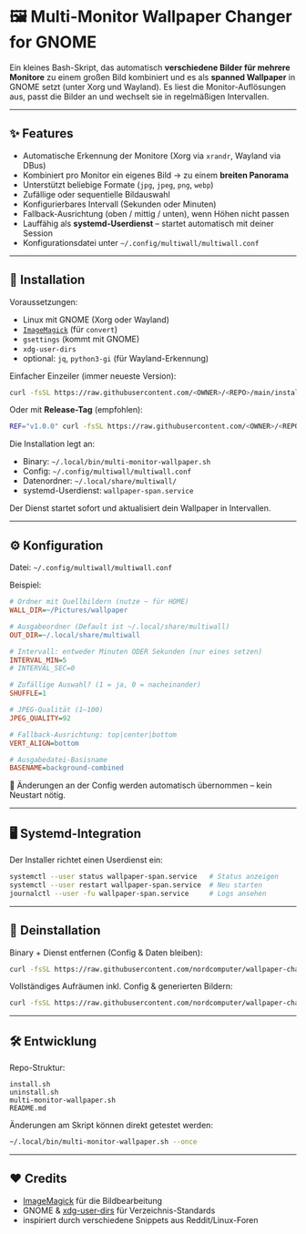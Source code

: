 # 🖼️ Multi-Monitor Wallpaper Changer for GNOME

Ein kleines Bash-Skript, das automatisch **verschiedene Bilder für mehrere Monitore** zu einem großen Bild kombiniert und es als **spanned Wallpaper** in GNOME setzt (unter Xorg und Wayland).
Es liest die Monitor-Auflösungen aus, passt die Bilder an und wechselt sie in regelmäßigen Intervallen.

---

## ✨ Features

- Automatische Erkennung der Monitore (Xorg via `xrandr`, Wayland via DBus)
- Kombiniert pro Monitor ein eigenes Bild → zu einem **breiten Panorama**
- Unterstützt beliebige Formate (`jpg`, `jpeg`, `png`, `webp`)
- Zufällige oder sequentielle Bildauswahl
- Konfigurierbares Intervall (Sekunden oder Minuten)
- Fallback-Ausrichtung (oben / mittig / unten), wenn Höhen nicht passen
- Lauffähig als **systemd-Userdienst** – startet automatisch mit deiner Session
- Konfigurationsdatei unter `~/.config/multiwall/multiwall.conf`

---

## 🚀 Installation

Voraussetzungen:

- Linux mit GNOME (Xorg oder Wayland)
- [`ImageMagick`](https://imagemagick.org) (für `convert`)
- `gsettings` (kommt mit GNOME)
- `xdg-user-dirs`
- optional: `jq`, `python3-gi` (für Wayland-Erkennung)

Einfacher Einzeiler (immer neueste Version):

```bash
curl -fsSL https://raw.githubusercontent.com/<OWNER>/<REPO>/main/install.sh | bash
```

Oder mit **Release-Tag** (empfohlen):

```bash
REF="v1.0.0" curl -fsSL https://raw.githubusercontent.com/<OWNER>/<REPO>/main/install.sh | bash
```

Die Installation legt an:

- Binary: `~/.local/bin/multi-monitor-wallpaper.sh`
- Config: `~/.config/multiwall/multiwall.conf`
- Datenordner: `~/.local/share/multiwall/`
- systemd-Userdienst: `wallpaper-span.service`

Der Dienst startet sofort und aktualisiert dein Wallpaper in Intervallen.

---

## ⚙️ Konfiguration

Datei: `~/.config/multiwall/multiwall.conf`

Beispiel:

```ini
# Ordner mit Quellbildern (nutze ~ für HOME)
WALL_DIR=~/Pictures/wallpaper

# Ausgabeordner (Default ist ~/.local/share/multiwall)
OUT_DIR=~/.local/share/multiwall

# Intervall: entweder Minuten ODER Sekunden (nur eines setzen)
INTERVAL_MIN=5
# INTERVAL_SEC=0

# Zufällige Auswahl? (1 = ja, 0 = nacheinander)
SHUFFLE=1

# JPEG-Qualität (1–100)
JPEG_QUALITY=92

# Fallback-Ausrichtung: top|center|bottom
VERT_ALIGN=bottom

# Ausgabedatei-Basisname
BASENAME=background-combined
```

🔄 Änderungen an der Config werden automatisch übernommen – kein Neustart nötig.

---

## 🖥️ Systemd-Integration

Der Installer richtet einen Userdienst ein:

```bash
systemctl --user status wallpaper-span.service   # Status anzeigen
systemctl --user restart wallpaper-span.service  # Neu starten
journalctl --user -fu wallpaper-span.service     # Logs ansehen
```

---

## 🧹 Deinstallation

Binary + Dienst entfernen (Config & Daten bleiben):

```bash
curl -fsSL https://raw.githubusercontent.com/nordcomputer/wallpaper-changer/main/uninstall.sh | bash
```

Vollständiges Aufräumen inkl. Config & generierten Bildern:

```bash
curl -fsSL https://raw.githubusercontent.com/nordcomputer/wallpaper-changer/main/uninstall.sh | bash -s -- --purge
```

---

## 🛠️ Entwicklung

Repo-Struktur:

```
install.sh
uninstall.sh
multi-monitor-wallpaper.sh
README.md
```

Änderungen am Skript können direkt getestet werden:

```bash
~/.local/bin/multi-monitor-wallpaper.sh --once
```

---

## ❤️ Credits

- [ImageMagick](https://imagemagick.org) für die Bildbearbeitung
- GNOME & [xdg-user-dirs](https://www.freedesktop.org/wiki/Software/xdg-user-dirs/) für Verzeichnis-Standards
- inspiriert durch verschiedene Snippets aus Reddit/Linux-Foren
